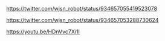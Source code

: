 https://twitter.com/wjsn_robot/status/934657055419523078

https://twitter.com/wjsn_robot/status/934657053288730624

https://youtu.be/HDnVvc7Xi1I

